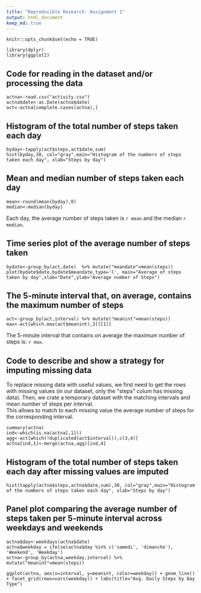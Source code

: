 ```yaml
---
title: "Reproducible Research: Assignment 1"
output: html_document
keep_md: true
---
```



```{r setup, include=FALSE}
knitr::opts_chunk$set(echo = TRUE)

library(dplyr)
library(ggplot2)
```


##    Code for reading in the dataset and/or processing the data
```{r}
actna<-read.csv("activity.csv")
actna$date<-as.Date(actna$date)
act<-actna[complete.cases(actna),]

```

##    Histogram of the total number of steps taken each day
```{r Hist-1}
byday<-tapply(act$steps,act$date,sum)
hist(byday,30, col="gray",main="Histogram of the numbers of steps taken each day", xlab="Steps by day")
```

##    Mean and median number of steps taken each day
```{r}
mean<-round(mean(byday),0)
median<-median(byday)
```
Each day, the average number of steps taken is `r mean` and the median `r median`.

##    Time series plot of the average number of steps taken
```{r Time}
bydate<-group_by(act,date)  %>% mutate("meandate"=mean(steps))
plot(bydate$date,bydate$meandate,type='l', main="Average of steps taken by day",xlab="Date",ylab="Average number of Steps")
```

##    The 5-minute interval that, on average, contains the maximum number of steps
```{r}
act<-group_by(act,interval) %>% mutate("meanint"=mean(steps))
max<-act[which.max(act$meanint),3][[1]]
```
The 5-minute interval that contains on average the maximum number of steps is: `r max`.


##    Code to describe and show a strategy for imputing missing data
To replace missing data with useful values, we first need to get the rows with missing values (in our dataset, only the "steps" colum has missing data). Then, we crate a temporary dataset with the matching intervals and mean number of steps per interval.  
This allows to match to each missing value the average number of steps for the corresponding interval.
```{r}
summary(actna)
ind<-which(is.na(actna[,1]))
agg<-act[which(!duplicated(act$interval)),c(3,4)]   
actna[ind,1]<-merge(actna,agg)[ind,4]
```

##    Histogram of the total number of steps taken each day after missing values are imputed
```{r Hist-no-na}
hist(tapply(actna$steps,actna$date,sum),30, col="gray",main="Histogram of the numbers of steps taken each day", xlab="Steps by day")
```

##    Panel plot comparing the average number of steps taken per 5-minute interval across weekdays and weekends
```{r comparison}
actna$day<-weekdays(actna$date)
actna$weekday = ifelse(actna$day %in% c('samedi', 'dimanche'), 'Weekend', 'Weekday')
actna<-group_by(actna,weekday,interval) %>% mutate("meanint"=mean(steps))

ggplot(actna, aes(x=interval, y=meanint, color=weekday)) + geom_line() + facet_grid(rows=vars(weekday)) + labs(title="Avg. Daily Steps by Day Type")
```